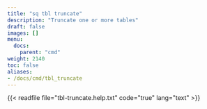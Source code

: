 ```yaml
---
title: "sq tbl truncate"
description: "Truncate one or more tables"
draft: false
images: []
menu:
  docs:
    parent: "cmd"
weight: 2140
toc: false
aliases:
- /docs/cmd/tbl_truncate
---
```


{{< readfile file="tbl-truncate.help.txt" code="true" lang="text" >}}
